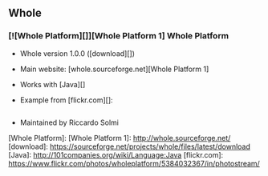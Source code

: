 ## Whole ##

### [![Whole Platform][]][Whole Platform 1] Whole Platform ###

 *  Whole version 1.0.0 ([download][])
 *  Main website: [whole.sourceforge.net][Whole Platform 1]
 *  Works with [Java][]
 *  Example from [flickr.com][]:
    
    > ``````````
    > 
    > ``````````
 *  Maintained by Riccardo Solmi


[Whole Platform]: 
[Whole Platform 1]: http://whole.sourceforge.net/
[download]: https://sourceforge.net/projects/whole/files/latest/download
[Java]: http://101companies.org/wiki/Language:Java
[flickr.com]: https://www.flickr.com/photos/wholeplatform/5384032367/in/photostream/
